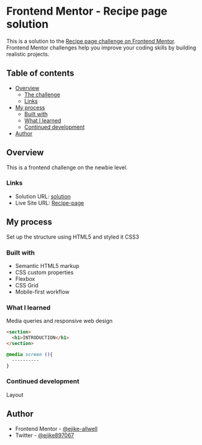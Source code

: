 # Frontend Mentor - Recipe page solution

This is a solution to the [Recipe page challenge on Frontend Mentor](https://www.frontendmentor.io/challenges/recipe-page-KiTsR8QQKm). Frontend Mentor challenges help you improve your coding skills by building realistic projects. 

## Table of contents

- [Overview](#overview)
  - [The challenge](#the-challenge)
  - [Links](#links)
- [My process](#my-process)
  - [Built with](#built-with)
  - [What I learned](#what-i-learned)
  - [Continued development](#continued-development)
- [Author](#author)

## Overview
  This is a frontend challenge on the newbie level.

### Links

- Solution URL: [solution](https://github.com/ejike-allwell/recipe-page)
- Live Site URL: [Recipe-page]([https://your-live-site-url.com](https://recipe-page-navy-five.vercel.app/))

## My process
  Set up the structure using HTML5 and styled it CSS3
### Built with

- Semantic HTML5 markup
- CSS custom properties
- Flexbox
- CSS Grid
- Mobile-first workflow

### What I learned
  Media queries and responsive web design
```html
<section>
  <h1>INTRODUCTION</h1>
</section>
```
```css
@media screen (){
  ----------
}
```

### Continued development
  Layout

## Author

- Frontend Mentor - [@ejike-allwell](https://www.frontendmentor.io/profile/ejike-allwell)
- Twitter - [@ejike897067](https://www.twitter.com/ejike897067)


